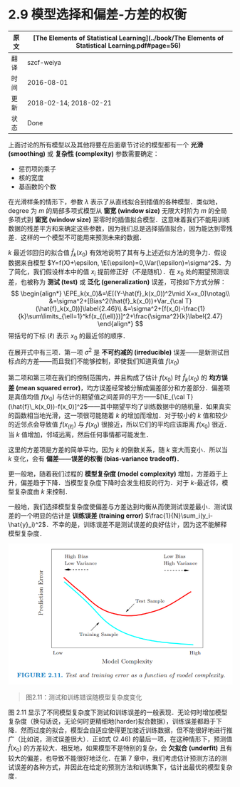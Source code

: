# 2.9 模型选择和偏差-方差的权衡

原文     | [The Elements of Statistical Learning](../book/The Elements of Statistical Learning.pdf#page=56)
      ---|---
翻译     | szcf-weiya
时间     | 2016-08-01
更新 | 2018-02-14; 2018-02-21
状态 | Done

上面讨论的所有模型以及其他将要在后面章节讨论的模型都有一个 **光滑 (smoothing)** 或 **复杂性 (complexity)** 参数需要确定：

- 惩罚项的乘子
- 核的宽度
- 基函数的个数

在光滑样条的情形下，参数 $\lambda$ 表示了从直线拟合到插值的各种模型．类似地，degree 为 $m$ 的局部多项式模型从 **窗宽 (window size)** 无限大时阶为 $m$ 的全局多项式到 **窗宽 (window size)** 至零时的插值拟合模型．这意味着我们不能用训练数据的残差平方和来确定这些参数，因为我们总是选择插值拟合，因为能达到零残差．这样的一个模型不可能用来预测未来的数据．

$k$ 最近邻回归的拟合值 $\hat{f}_k(x_0)$ 有效地说明了其有与上述近似方法的竞争力．假设数据来自模型 $Y=f(X)+\epsilon, \E(\epsilon)=0,\Var(\epsilon)=\sigma^2$．为了简化，我们假设样本中的值 $x_i$ 提前修正好（不是随机）．在 $x_0$ 处的期望预测误差，也被称为 **测试 (test)** 或 **泛化 (generalization)** 误差，可按如下方式分解：
$$
\begin{align*}
\EPE_k(x_0)&=\E[(Y-\hat{f}_k(x_0))^2\mid X=x_0]\notag\\
&=\sigma^2+[Bias^2(\hat{f}_k(x_0))+Var_{\cal T}(\hat{f}_k(x_0))]\label{2.46}\\
&=\sigma^2+[f(x_0)-\frac{1}{k}\sum\limits_{\ell=1}^kf(x_{(\ell)})]^2+\frac{\sigma^2}{k}\label{2.47}
\end{align*}
$$
带括号的下标 $(\ell)$ 表示 $x_0$ 的最近邻的顺序．

在展开式中有三项．第一项 $\sigma^2$ 是 **不可约减的 (irreducible)** 误差——是新测试目标点的方差——而且我们不能够控制，即使我们知道真值 $f(x_0)$

第二项和第三项在我们的控制范围内，并且构成了估计 $f(x_0)$ 时 $\hat f_k(x_0)$ 的 **均方误差 (mean squared error)**，均方误差经常被分解成偏差部分和方差部分．偏差项是真值均值 $f(x_0)$ 与估计的期望值之间差异的平方——$[\E_{\cal T}(\hat{f}\_k(x_0))-f(x_0)]^2$——其中期望平均了训练数据中的随机量．如果真实的函数相当地光滑，这一项很可能随着 $k$ 的增加而增加．对于较小的 $k$ 值和较少的近邻点会导致值 $f(x_{(\ell)})$ 与 $f(x_0)$ 很接近，所以它们的平均应该距离 $f(x_0)$ 很近．当 $k$ 值增加，邻域远离，然后任何事情都可能发生．

这里的方差项是方差的简单平均，因为 $k$ 的倒数关系，随 $k$ 变大而变小．所以当 $k$ 变化，会有 **偏差——误差的权衡 (bias-variance tradeoff)**．

更一般地，随着我们过程的 **模型复杂度 (model complexity)** 增加，方差趋于上升，偏差趋于下降．当模型复杂度下降时会发生相反的行为．对于 $k$-最近邻，模型复杂度由 $k$ 来控制．

一般地，我们选择模型复杂度使偏差与方差达到均衡从而使测试误差最小．测试误差的一个明显的估计是 **训练误差 (training error)** $\frac{1}{N}\sum_i(y_i-\hat{y}_i)^2$．不幸的是，训练误差不是测试误差的良好估计，因为这不能解释模型复杂度．

![](../img/02/fig2.11.png)

> 图2.11：测试和训练错误随模型复杂度变化

图 2.11 显示了不同模型复杂度下测试和训练误差的一般表现．无论何时增加模型复杂度（换句话说，无论何时更精细地(harder)拟合数据），训练误差都趋于下降．然而过度的拟合，模型会自适应使得更加接近训练数据，但不能很好地进行推广（比如说，测试误差很大）．正如式 (2.46) 的最后一项，在这种情形下，预测值 $\hat{f}(x_0)$ 的方差较大．相反地，如果模型不是特别的复杂，会 **欠拟合 (underfit)** 且有较大的偏差，也导致不能很好地泛化．在第 7 章中，我们考虑估计预测方法的测试误差的各种方式，并因此在给定的预测方法和训练集下，估计出最优的模型复杂度．
